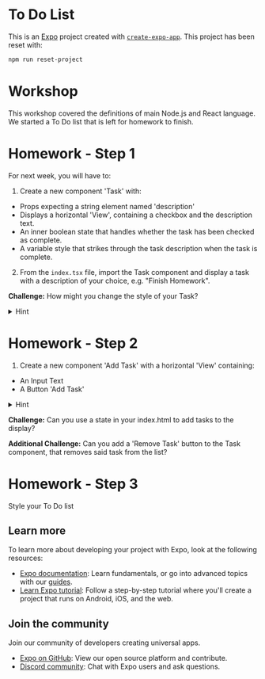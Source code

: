 # To Do List

This is an [Expo](https://expo.dev) project created with [`create-expo-app`](https://www.npmjs.com/package/create-expo-app). This project has been reset with:

```bash
npm run reset-project
```

# Workshop

This workshop covered the definitions of main Node.js and React language. We started a To Do list that is left for homework to finish.

# Homework - Step 1

For next week, you will have to:
1. Create a new component 'Task' with:
- Props expecting a string element named 'description'
- Displays a horizontal 'View', containing a checkbox and the description text.
- An inner boolean state that handles whether the task has been checked as complete.
- A variable style that strikes through the task description when the task is complete.
2. From the `index.tsx` file, import the Task component and display a task with a description of your choice, e.g. "Finish Homework".

**Challenge:** How might you change the style of your Task?
<details>
  <summary>Hint</summary>
You will need to use an (array state)[https://react.dev/learn/updating-arrays-in-state].
</details>

# Homework - Step 2

1. Create a new component 'Add Task' with a horizontal 'View' containing:
- An Input Text
- A Button 'Add Task'
<details>
  <summary>Hint</summary>
You will need to use an (array of objects)[https://react.dev/learn/updating-arrays-in-state#removing-from-an-array]. with ids
</details>

**Challenge:** Can you use a state in your index.html to add tasks to the display?

**Additional Challenge:** Can you add a 'Remove Task' button to the Task component, that removes said task from the list?

# Homework - Step 3

Style your To Do list

## Learn more

To learn more about developing your project with Expo, look at the following resources:

- [Expo documentation](https://docs.expo.dev/): Learn fundamentals, or go into advanced topics with our [guides](https://docs.expo.dev/guides).
- [Learn Expo tutorial](https://docs.expo.dev/tutorial/introduction/): Follow a step-by-step tutorial where you'll create a project that runs on Android, iOS, and the web.

## Join the community

Join our community of developers creating universal apps.

- [Expo on GitHub](https://github.com/expo/expo): View our open source platform and contribute.
- [Discord community](https://chat.expo.dev): Chat with Expo users and ask questions.
